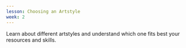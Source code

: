```yaml
---
lesson: Choosing an Artstyle
week: 2
---
```

Learn about different artstyles and understand which one fits best your resources and skills.